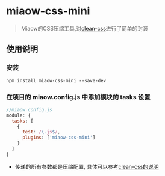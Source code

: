 # miaow-css-mini

> Miaow的CSS压缩工具,对[clean-css](https://www.npmjs.com/package/clean-css)进行了简单的封装

## 使用说明

### 安装

```
npm install miaow-css-mini --save-dev
```

### 在项目的 miaow.config.js 中添加模块的 tasks 设置

```javascript
//miaow.config.js
module: {
  tasks: [
    {
      test: /\.js$/,
      plugins: ['miaow-css-mini']
    }
  ]
}
```

* 传递的所有参数都是压缩配置, 具体可以参考[clean-css的说明](https://www.npmjs.com/package/clean-css#how-to-use-clean-css-programmatically)
